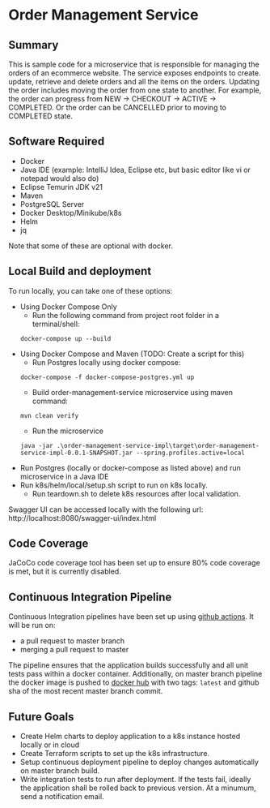 # Order Management Service

## Summary

This is sample code for a microservice that is responsible for managing the orders of an ecommerce website. 
The service exposes endpoints to create. update, retrieve and delete orders and all the items on the orders.
Updating the order includes moving the order from one state to another. For example, the order can progress 
from NEW -> CHECKOUT -> ACTIVE -> COMPLETED. Or the order can be CANCELLED prior to moving to COMPLETED state.

## Software Required
* Docker
* Java IDE (example: IntelliJ Idea, Eclipse etc, but basic editor like vi or notepad would also do)
* Eclipse Temurin JDK v21
* Maven
* PostgreSQL Server
* Docker Desktop/Minikube/k8s
* Helm
* jq

Note that some of these are optional with docker.

## Local Build and deployment

To run locally, you can take one of these options:
* Using Docker Compose Only
    * Run the following command from project root folder in a terminal/shell:
    ``` 
    docker-compose up --build 
    ```
* Using Docker Compose and Maven (TODO: Create a script for this)
    * Run Postgres locally using docker compose:
    ``` 
    docker-compose -f docker-compose-postgres.yml up
    ```
    * Build order-management-service microservice using maven command:
    ```
    mvn clean verify
    ```
    * Run the microservice
    ```
    java -jar .\order-management-service-impl\target\order-management-service-impl-0.0.1-SNAPSHOT.jar --spring.profiles.active=local
    ```
* Run Postgres (locally or docker-compose as listed above) and run microservice in a Java IDE
* Run k8s/helm/local/setup.sh script to run on k8s locally.
  * Run teardown.sh to delete k8s resources after local validation.

Swagger UI can be accessed locally with the following url:
http://localhost:8080/swagger-ui/index.html

## Code Coverage
JaCoCo code coverage tool has been set up to ensure 80% code coverage is met, but it is currently disabled.

## Continuous Integration Pipeline
Continuous Integration pipelines have been set up using [github actions](https://github.com/yrlalal/order-management-service/actions). 
It will be run on:
* a pull request to master branch
* merging a pull request to master

The pipeline ensures that the application builds successfully and all unit tests pass within a docker container.
Additionally, on master branch pipeline the docker image is pushed to 
[docker hub](https://hub.docker.com/repository/docker/yrlalal/order-management-service/general) with two tags: 
`latest` and github sha of the most recent master branch commit.

## Future Goals
* Create Helm charts to deploy application to a k8s instance hosted locally or in cloud
* Create Terraform scripts to set up the k8s infrastructure.  
* Setup continuous deployment pipeline to deploy changes automatically on master branch build.
* Write integration tests to run after deployment. If the tests fail, ideally the application
shall be rolled back to previous version. At a minumum, send a notification email.








